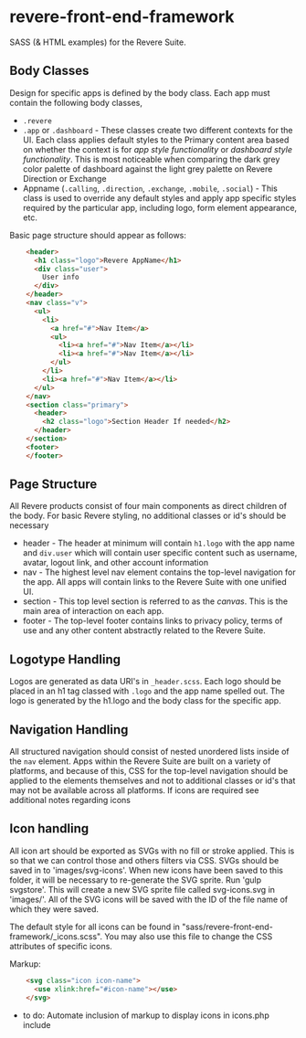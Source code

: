 # revere-front-end-framework
SASS (&amp; HTML examples) for the Revere Suite.


## Body Classes

Design for specific apps is defined by the body class. Each app must contain the following body classes, 

* `.revere`
* `.app` or `.dashboard` - These classes create two different contexts for the UI. Each class applies default styles to the Primary content area based on whether the context is for _app style functionality_ or _dashboard style functionality_. This is most noticeable when comparing the dark grey color palette of dashboard against the light grey palette on Revere Direction or Exchange
* Appname (`.calling`, `.direction`, `.exchange`, `.mobile`, `.social`) - This class is used to override any default styles and apply app specific styles required by the particular app, including logo, form element appearance, etc.

Basic page structure should appear as follows:

```html
    <header>
      <h1 class="logo">Revere AppName</h1>
      <div class="user">
        User info
      </div>
    </header>
    <nav class="v">
      <ul>
        <li>
          <a href="#">Nav Item</a>
          <ul>
            <li><a href="#">Nav Item</a></li>
            <li><a href="#">Nav Item</a></li>
          </ul>
        </li>
        <li><a href="#">Nav Item</a></li>
      </ul>
    </nav>
    <section class="primary">
      <header>
        <h2 class="logo">Section Header If needed</h2>
      </header>
    </section>
    <footer>
    </footer>
```  
## Page Structure

All Revere products consist of four main components as direct children of the body. For basic Revere styling, no additional classes or id's should be necessary 

* header - The header at minimum will contain `h1.logo` with the app name and `div.user` which will contain user specific content such as username, avatar, logout link, and other account information
* nav - The highest level nav element contains the top-level navigation for the app. All apps will contain links to the Revere Suite with one unified UI. 
* section - This top level section is referred to as the _canvas_. This is the main area of interaction on each app.
* footer - The top-level footer contains links to privacy policy, terms of use and any other content abstractly related to the Revere Suite. 

## Logotype Handling

Logos are generated as data URI's in `_header.scss`. Each logo should be placed in an h1 tag classed with `.logo` and the app name spelled out. The logo is generated by the h1.logo and the body class for the specific app.

## Navigation Handling

All structured navigation should consist of nested unordered lists inside of the `nav` element. Apps within the Revere Suite are built on a variety of platforms, and because of this, CSS for the top-level navigation should be applied to the elements themselves and not to additional classes or id's that may not be available across all platforms. If icons are required see additional notes regarding icons

## Icon handling

All icon art should be exported as SVGs with no fill or stroke applied. This is so that we can control those and others filters via CSS. SVGs should be saved in to 'images/svg-icons'. When new icons have been saved to this folder, it will be necessary to re-generate the SVG sprite. Run 'gulp svgstore'. This will create a new SVG sprite file called svg-icons.svg in 'images/'. All of the SVG icons will be saved with the ID of the file name of which they were saved.

The default style for all icons can be found in "sass/revere-front-end-framework/_icons.scss". You may also use this file to change the CSS attributes of specific icons.

Markup:

```html
    <svg class="icon icon-name">
      <use xlink:href="#icon-name"></use>
    </svg>
```    
  
* to do: Automate inclusion of markup to display icons in icons.php include
